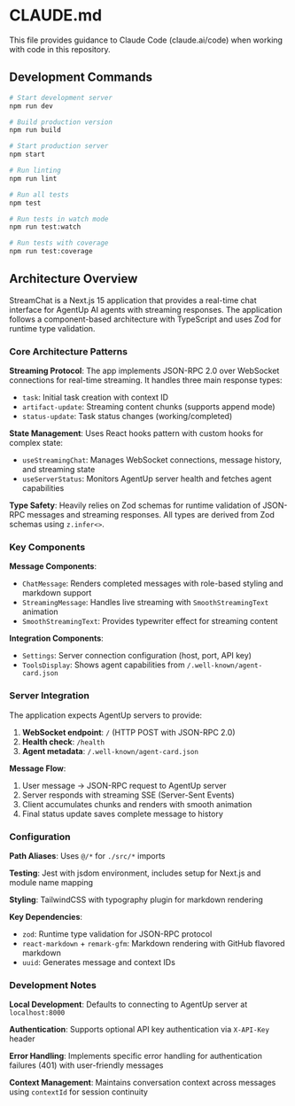 # CLAUDE.md

This file provides guidance to Claude Code (claude.ai/code) when working with code in this repository.

## Development Commands

```bash
# Start development server
npm run dev

# Build production version
npm run build

# Start production server
npm start

# Run linting
npm run lint

# Run all tests
npm test

# Run tests in watch mode
npm run test:watch

# Run tests with coverage
npm run test:coverage
```

## Architecture Overview

StreamChat is a Next.js 15 application that provides a real-time chat interface for AgentUp AI agents with streaming responses. The application follows a component-based architecture with TypeScript and uses Zod for runtime type validation.

### Core Architecture Patterns

**Streaming Protocol**: The app implements JSON-RPC 2.0 over WebSocket connections for real-time streaming. It handles three main response types:
- `task`: Initial task creation with context ID
- `artifact-update`: Streaming content chunks (supports append mode)
- `status-update`: Task status changes (working/completed)

**State Management**: Uses React hooks pattern with custom hooks for complex state:
- `useStreamingChat`: Manages WebSocket connections, message history, and streaming state
- `useServerStatus`: Monitors AgentUp server health and fetches agent capabilities

**Type Safety**: Heavily relies on Zod schemas for runtime validation of JSON-RPC messages and streaming responses. All types are derived from Zod schemas using `z.infer<>`.

### Key Components

**Message Components**:
- `ChatMessage`: Renders completed messages with role-based styling and markdown support
- `StreamingMessage`: Handles live streaming with `SmoothStreamingText` animation
- `SmoothStreamingText`: Provides typewriter effect for streaming content

**Integration Components**:
- `Settings`: Server connection configuration (host, port, API key)
- `ToolsDisplay`: Shows agent capabilities from `/.well-known/agent-card.json`

### Server Integration

The application expects AgentUp servers to provide:
1. **WebSocket endpoint**: `/` (HTTP POST with JSON-RPC 2.0)
2. **Health check**: `/health` 
3. **Agent metadata**: `/.well-known/agent-card.json`

**Message Flow**:
1. User message → JSON-RPC request to AgentUp server
2. Server responds with streaming SSE (Server-Sent Events) 
3. Client accumulates chunks and renders with smooth animation
4. Final status update saves complete message to history

### Configuration

**Path Aliases**: Uses `@/*` for `./src/*` imports

**Testing**: Jest with jsdom environment, includes setup for Next.js and module name mapping

**Styling**: TailwindCSS with typography plugin for markdown rendering

**Key Dependencies**:
- `zod`: Runtime type validation for JSON-RPC protocol
- `react-markdown` + `remark-gfm`: Markdown rendering with GitHub flavored markdown
- `uuid`: Generates message and context IDs

### Development Notes

**Local Development**: Defaults to connecting to AgentUp server at `localhost:8000`

**Authentication**: Supports optional API key authentication via `X-API-Key` header

**Error Handling**: Implements specific error handling for authentication failures (401) with user-friendly messages

**Context Management**: Maintains conversation context across messages using `contextId` for session continuity